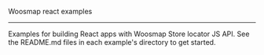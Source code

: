 Woosmap react examples
___

Examples for building React apps with Woosmap Store locator JS API. See the README.md files in each example's directory to get started.